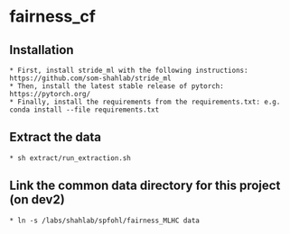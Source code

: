 # fairness_cf


## Installation
    * First, install stride_ml with the following instructions: https://github.com/som-shahlab/stride_ml
    * Then, install the latest stable release of pytorch: https://pytorch.org/
    * Finally, install the requirements from the requirements.txt: e.g. conda install --file requirements.txt

## Extract the data
    * sh extract/run_extraction.sh

## Link the common data directory for this project (on dev2)
    * ln -s /labs/shahlab/spfohl/fairness_MLHC data
